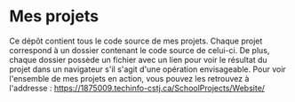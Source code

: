 
# Mes projets

Ce dépôt contient tous le code source de mes projets. Chaque projet correspond à un dossier contenant le code source de celui-ci. De plus, chaque dossier possède un fichier avec un lien pour voir le résultat du projet dans un navigateur s'il s'agit d'une opération envisageable. Pour voir l'ensemble de mes projets en action, vous pouvez les retrouvez à l'addresse : https://1875009.techinfo-cstj.ca/SchoolProjects/Website/